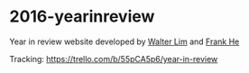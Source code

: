 # 2016-yearinreview

Year in review website developed by [Walter Lim](http://github.com/waltzaround) and [Frank He](http://github.com/frozenxzeus) 

Tracking: https://trello.com/b/55pCA5p6/year-in-review
